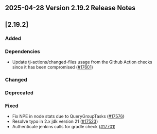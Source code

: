 ## 2025-04-28 Version 2.19.2 Release Notes

## [2.19.2]
### Added

### Dependencies
- Update tj-actions/changed-files usage from the Github Action checks since it has been compromised ([#17601](https://github.com/opensearch-project/OpenSearch/pull/17601))

### Changed

### Deprecated

### Fixed
- Fix NPE in node stats due to QueryGroupTasks ([#17576](https://github.com/opensearch-project/OpenSearch/pull/17576))
- Resolve typo in 2.x jdk version 21 ([#17523](https://github.com/opensearch-project/OpenSearch/pull/17523))
- Authenticate jenkins calls for gradle check ([#17701](https://github.com/opensearch-project/OpenSearch/pull/17701))
